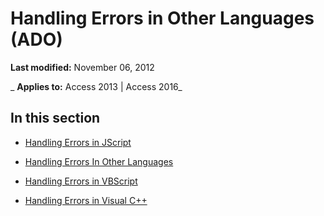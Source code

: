 
# Handling Errors in Other Languages (ADO)

 **Last modified:** November 06, 2012

 _ **Applies to:** Access 2013 | Access 2016_

## In this section


- [Handling Errors in JScript](2197b4b9-819f-43ff-3ac6-3823c62b40c6.md)
    
- [Handling Errors In Other Languages](74497220-dcbf-2f1d-8fde-166e0df22cac.md)
    
- [Handling Errors in VBScript](df8f96d5-b917-ddac-d274-6345b2499bf1.md)
    
- [Handling Errors in Visual C++](75e15699-0c84-1dca-654e-f9ac465c2a30.md)
    
